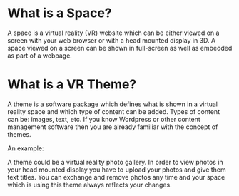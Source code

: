 # What is a Space?

A space is a virtual reality (VR) website which can be either viewed on a screen with your web browser or with a head mounted display in 3D. A space viewed on a screen can be shown in full-screen as well as embedded as part of a webpage.

# What is a VR Theme?

A theme is a software package which defines what is shown in a virtual reality space and which type of content can be added. Types of content can be: images, text, etc. If you know Wordpress or other content management software then you are already familiar with the concept of themes.

An example: 

A theme could be a virtual reality photo gallery. In order to view photos in your head mounted display you have to upload your photos and give them text titles. You can exchange and remove photos any time and your space which is using this theme always reflects your changes. 

